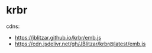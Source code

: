 # krbr


cdns: 
 - https://jblitzar.github.io/krbr/emb.js
 - https://cdn.jsdelivr.net/gh/JBlitzar/krbr@latest/emb.js
   
